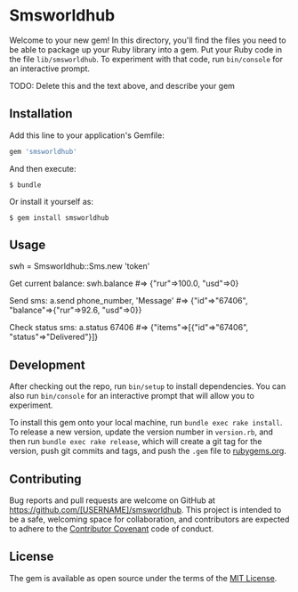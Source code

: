 # Smsworldhub

Welcome to your new gem! In this directory, you'll find the files you need to be able to package up your Ruby library into a gem. Put your Ruby code in the file `lib/smsworldhub`. To experiment with that code, run `bin/console` for an interactive prompt.

TODO: Delete this and the text above, and describe your gem

## Installation

Add this line to your application's Gemfile:

```ruby
gem 'smsworldhub'
```

And then execute:

    $ bundle

Or install it yourself as:

    $ gem install smsworldhub

## Usage

swh = Smsworldhub::Sms.new 'token'

Get current balance:
swh.balance #=> {"rur"=>100.0, "usd"=>0}

Send sms:
a.send phone_number, 'Message' #=> {"id"=>"67406", "balance"=>{"rur"=>92.6, "usd"=>0}}

Check status sms:
a.status 67406 #=> {"items"=>[{"id"=>"67406", "status"=>"Delivered"}]}



## Development

After checking out the repo, run `bin/setup` to install dependencies. You can also run `bin/console` for an interactive prompt that will allow you to experiment.

To install this gem onto your local machine, run `bundle exec rake install`. To release a new version, update the version number in `version.rb`, and then run `bundle exec rake release`, which will create a git tag for the version, push git commits and tags, and push the `.gem` file to [rubygems.org](https://rubygems.org).

## Contributing

Bug reports and pull requests are welcome on GitHub at https://github.com/[USERNAME]/smsworldhub. This project is intended to be a safe, welcoming space for collaboration, and contributors are expected to adhere to the [Contributor Covenant](http://contributor-covenant.org) code of conduct.


## License

The gem is available as open source under the terms of the [MIT License](http://opensource.org/licenses/MIT).

